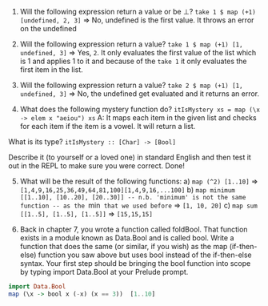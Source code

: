 
1. Will the following expression return a value or be ⊥?
`take 1 $ map (+1) [undefined, 2, 3]` => No, undefined is the first value. It throws an error on the undefined

2. Will the following expression return a value?
`take 1 $ map (+1) [1, undefined, 3]` => Yes, `2`. It only evaluates the first value of the list which is 1 and applies 1 to it and because of the
`take 1` it only evaluates the first item in the list.

3. Will the following expression return a value?
`take 2 $ map (+1) [1, undefined, 3]` => No, the undefined get evaluated and it returns an error.

4. What does the following mystery function do?
`itIsMystery xs = map (\x -> elem x "aeiou") xs`
A: It maps each item in the given list and checks for each item if the item is a vowel. It will return a list.

What is its type?
`itIsMystery :: [Char] -> [Bool]`

Describe it (to yourself or a loved one) in standard English and then test it out in the REPL to make sure you were correct.
Done!

5. What will be the result of the following functions:
a) `map (^2) [1..10]` => `[1,4,9,16,25,36,49,64,81,100][1,4,9,16,...100]`
b) `map minimum [[1..10], [10..20], [20..30]] -- n.b. 'minimum' is not the same function -- as the `min` that we used before` => `[1, 10, 20]`
c) `map sum [[1..5], [1..5], [1..5]]` => `[15,15,15]`

6. Back in chapter 7, you wrote a function called foldBool. That function exists in a module known as Data.Bool and is called bool. Write a function that does the same (or similar, if you wish) as the map (if-then-else) function you saw above but uses bool instead of the if-then-else syntax. Your first step should be bringing the bool function into scope by typing import Data.Bool at your Prelude prompt.

```haskell
import Data.Bool
map (\x -> bool x (-x) (x == 3))  [1..10]
```